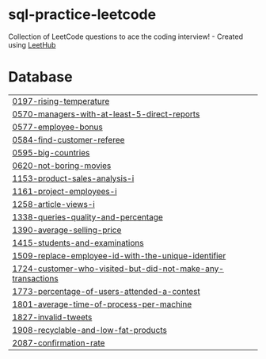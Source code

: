 # sql-practice-leetcode
Collection of LeetCode questions to ace the coding interview! - Created using [LeetHub](https://github.com/QasimWani/LeetHub)


# Database
|  |
| ------- |
| [0197-rising-temperature](https://github.com/HirenRupchandani/sql-practice-leetcode/tree/master/0197-rising-temperature) |
| [0570-managers-with-at-least-5-direct-reports](https://github.com/HirenRupchandani/sql-practice-leetcode/tree/master/0570-managers-with-at-least-5-direct-reports) |
| [0577-employee-bonus](https://github.com/HirenRupchandani/sql-practice-leetcode/tree/master/0577-employee-bonus) |
| [0584-find-customer-referee](https://github.com/HirenRupchandani/sql-practice-leetcode/tree/master/0584-find-customer-referee) |
| [0595-big-countries](https://github.com/HirenRupchandani/sql-practice-leetcode/tree/master/0595-big-countries) |
| [0620-not-boring-movies](https://github.com/HirenRupchandani/sql-practice-leetcode/tree/master/0620-not-boring-movies) |
| [1153-product-sales-analysis-i](https://github.com/HirenRupchandani/sql-practice-leetcode/tree/master/1153-product-sales-analysis-i) |
| [1161-project-employees-i](https://github.com/HirenRupchandani/sql-practice-leetcode/tree/master/1161-project-employees-i) |
| [1258-article-views-i](https://github.com/HirenRupchandani/sql-practice-leetcode/tree/master/1258-article-views-i) |
| [1338-queries-quality-and-percentage](https://github.com/HirenRupchandani/sql-practice-leetcode/tree/master/1338-queries-quality-and-percentage) |
| [1390-average-selling-price](https://github.com/HirenRupchandani/sql-practice-leetcode/tree/master/1390-average-selling-price) |
| [1415-students-and-examinations](https://github.com/HirenRupchandani/sql-practice-leetcode/tree/master/1415-students-and-examinations) |
| [1509-replace-employee-id-with-the-unique-identifier](https://github.com/HirenRupchandani/sql-practice-leetcode/tree/master/1509-replace-employee-id-with-the-unique-identifier) |
| [1724-customer-who-visited-but-did-not-make-any-transactions](https://github.com/HirenRupchandani/sql-practice-leetcode/tree/master/1724-customer-who-visited-but-did-not-make-any-transactions) |
| [1773-percentage-of-users-attended-a-contest](https://github.com/HirenRupchandani/sql-practice-leetcode/tree/master/1773-percentage-of-users-attended-a-contest) |
| [1801-average-time-of-process-per-machine](https://github.com/HirenRupchandani/sql-practice-leetcode/tree/master/1801-average-time-of-process-per-machine) |
| [1827-invalid-tweets](https://github.com/HirenRupchandani/sql-practice-leetcode/tree/master/1827-invalid-tweets) |
| [1908-recyclable-and-low-fat-products](https://github.com/HirenRupchandani/sql-practice-leetcode/tree/master/1908-recyclable-and-low-fat-products) |
| [2087-confirmation-rate](https://github.com/HirenRupchandani/sql-practice-leetcode/tree/master/2087-confirmation-rate) |